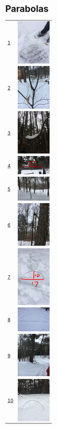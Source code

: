 # Parabolas
<table>

  <!-- START NEW ROW -->  
  <tr>
   <td>
      <a href="http://alpha.editor.p5js.org/full/rkO8IuiUf">1</a>
    </td>
    <td>
      <img src="https://raw.githubusercontent.com/woodstockcs/Parabolas/master/source-images/IMG_0332.JPG" width="100">
    </td>
  </tr>
  <!-- END NEW ROW -->    
  
  <!-- START NEW ROW -->  
  <tr>
   <td>
      <a href="http://alpha.editor.p5js.org/full/H1lannDs8M">2</a>
    </td>
    <td>
      <img src="https://raw.githubusercontent.com/woodstockcs/Parabolas/master/source-images/image3.jpeg" width="100">
    </td>
  </tr>
  <!-- END NEW ROW -->    

  <!-- START NEW ROW -->  
  <tr>
   <td>
      <a href="http://alpha.editor.p5js.org/full/r1hA7OoIf">3</a>
    </td>
    <td>
      <img src="https://raw.githubusercontent.com/woodstockcs/Parabolas/master/source-images/IMG_0325.JPG" width="100">
    </td>
  </tr>
  <!-- END NEW ROW -->    
  
  <!-- START NEW ROW -->
  <tr>
   <td>
      <a href="http://alpha.editor.p5js.org/full/r1Gi2PiLf">4</a>
    </td>
    <td>
      <img src="https://raw.githubusercontent.com/woodstockcs/Parabolas/master/source-images/IMG_0338.JPG" width="100">
    </td>
  </tr>
  <!-- END NEW ROW -->  

  <!-- START NEW ROW -->
  <tr>
   <td>
      <a href="http://alpha.editor.p5js.org/full/HyHy4_sLG">5</a>
    </td>
    <td>
      <img src="https://raw.githubusercontent.com/woodstockcs/Parabolas/master/source-images/image5.jpeg" width="100">
    </td>
  </tr>
  <!-- END NEW ROW -->  
  
  <!-- START NEW ROW -->
  <tr>
   <td>
      <a href="http://alpha.editor.p5js.org/full/B1OaEujUz">6</a>
    </td>
    <td>
      <img src="https://raw.githubusercontent.com/woodstockcs/Parabolas/master/source-images/image4.jpeg" width="100">
    </td>
  </tr>
  <!-- END NEW ROW -->  
  
  <!-- START NEW ROW -->
  <tr>
   <td>
      <a href="http://alpha.editor.p5js.org/full/ryTh3PsIM">7</a>
    </td>
    <td>
      <img src="https://raw.githubusercontent.com/woodstockcs/Parabolas/master/source-images/IMG_0329.JPG" width="100">
    </td>
  </tr>
  <!-- END NEW ROW -->  

  <!-- START NEW ROW -->
  <!-- from alexfrenchman account on github-->
  <tr>
   <td>
      <a href="http://alpha.editor.p5js.org/full/SJZahDiIM">8</a>
    </td>
    <td>
      <img src="https://raw.githubusercontent.com/woodstockcs/Parabolas/master/source-images/IMG_0331.JPG" width="100">
    </td>
  </tr>
  <!-- END NEW ROW -->  

  <!-- START NEW ROW -->
  <!-- from fallingchildren account on p5js-->
  <tr>
   <td>
      <a href="http://alpha.editor.p5js.org/full/r1Jp2vsLz">9</a>
    </td>
    <td>
      <img src="https://raw.githubusercontent.com/woodstockcs/Parabolas/master/source-images/image1.jpeg" width="100">
    </td>
  </tr>
  <!-- END NEW ROW -->  

  <!-- START NEW ROW -->
  <!-- from GreatnessAwaits account on p5js-->
  <tr>
   <td>
      <a href="http://alpha.editor.p5js.org/full/Byv_2Pi8M">10</a>
    </td>
    <td>
      <img src="https://raw.githubusercontent.com/woodstockcs/Parabolas/master/source-images/IMG_0327.JPG" width="100">
    </td>
  </tr>
  <!-- END NEW ROW -->  
</table>

